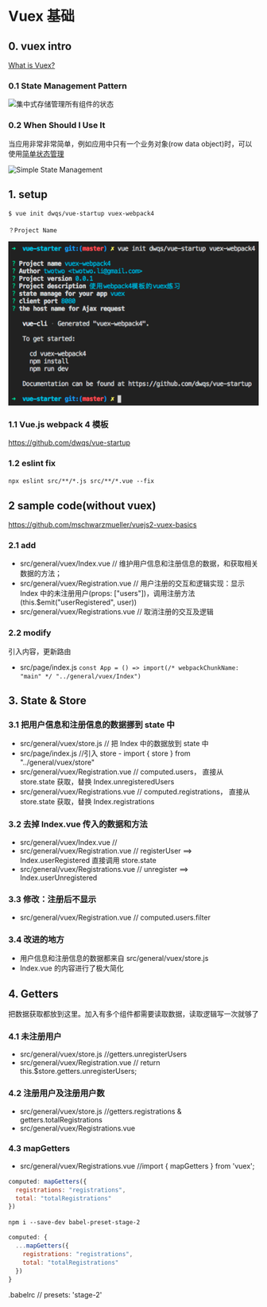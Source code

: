 # Vuex 基础

## 0. vuex intro

[What is Vuex?](https://vuex.vuejs.org/zh-cn/intro.html)

### 0.1 State Management Pattern

![集中式存储管理所有组件的状态](https://vuex.vuejs.org/en/images/vuex.png)

### 0.2 When Should I Use It

当应用非常非常简单，例如应用中只有一个业务对象(row data object)时，可以使用[简单状态管理](https://cn.vuejs.org/v2/guide/state-management.html#简单状态管理起步使用)

![Simple State Management](https://vuejs.org/images/state.png)

## 1. setup

```bash
$ vue init dwqs/vue-startup vuex-webpack4

？Project Name
```

![初始参数](./static/img/01-setup.png)

### 1.1 Vue.js webpack 4 模板

<https://github.com/dwqs/vue-startup>

### 1.2 eslint fix

`npx eslint src/**/*.js src/**/*.vue --fix`

## 2 sample code(without vuex)

<https://github.com/mschwarzmueller/vuejs2-vuex-basics>

### 2.1 add

* src/general/vuex/Index.vue // 维护用户信息和注册信息的数据，和获取相关数据的方法；
* src/general/vuex/Registration.vue // 用户注册的交互和逻辑实现：显示 Index 中的未注册用户(props: ["users"])，调用注册方法(this.$emit("userRegistered", user))
* src/general/vuex/Registrations.vue // 取消注册的交互及逻辑

### 2.2 modify

引入内容，更新路由

* src/page/index.js `const App = () => import(/* webpackChunkName: "main" */ "../general/vuex/Index")`

## 3. State & Store

### 3.1 把用户信息和注册信息的数据挪到 state 中

* src/general/vuex/store.js // 把 Index 中的数据放到 state 中
* src/page/index.js //引入 store - import { store } from "../general/vuex/store"
* src/general/vuex/Registration.vue // computed.users， 直接从 store.state 获取，替换 Index.unregisteredUsers
* src/general/vuex/Registrations.vue // computed.registrations， 直接从 store.state 获取，替换 Index.registrations

### 3.2 去掉 Index.vue 传入的数据和方法

* src/general/vuex/Index.vue // <app-registration></app-registration>
* src/general/vuex/Registration.vue // registerUser ==> Index.userRegistered 直接调用 store.state
* src/general/vuex/Registrations.vue // unregister ==> Index.userUnregistered

### 3.3 修改：注册后不显示

* src/general/vuex/Registration.vue // computed.users.filter

### 3.4 改进的地方

* 用户信息和注册信息的数据都来自 src/general/vuex/store.js
* Index.vue 的内容进行了极大简化

## 4. Getters

把数据获取都放到这里。加入有多个组件都需要读取数据，读取逻辑写一次就够了

### 4.1 未注册用户

* src/general/vuex/store.js //getters.unregisterUsers
* src/general/vuex/Registration.vue // return this.$store.getters.unregisterUsers;

### 4.2 注册用户及注册用户数

* src/general/vuex/store.js //getters.registrations & getters.totalRegistrations
* src/general/vuex/Registrations.vue

### 4.3 mapGetters

* src/general/vuex/Registrations.vue //import { mapGetters } from 'vuex';

```javascript
computed: mapGetters({
  registrations: "registrations",
  total: "totalRegistrations"
})
```

`npm i --save-dev babel-preset-stage-2`

```javascript
computed: {
  ...mapGetters({
    registrations: "registrations",
    total: "totalRegistrations"
  })
}
```

.babelrc // presets: 'stage-2'
